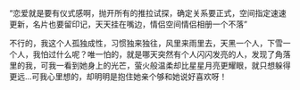 
“恋爱就是要有仪式感啊，抛开所有的推拉试探，确定关系要正式，空间指定速速更新，名片也要留印记，天天挂在嘴边，情侣空间情侣相册一个不落”

不行的，我这个人孤独成性，习惯独来独往，风里来雨里去，天黑一个人，下雪一个人，我怕过什么呢？唯一怕的，就是哪天突然有个人闪闪发亮的人，发现了角落里的我，可我一看到她身上的光芒，萤火般温柔却比星星月亮更耀眼，就只想躲得更远...可我心里想的，却明明是抱住她亲个够和她说好喜欢呀！
